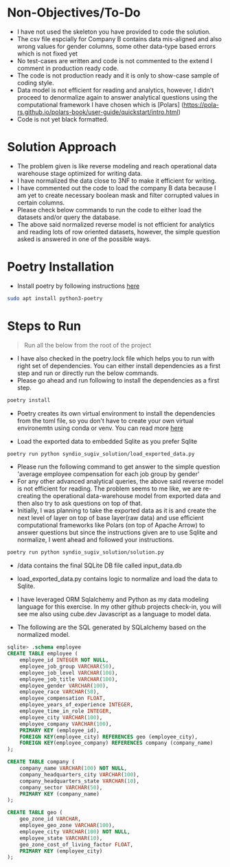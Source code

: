 # Non-Objectives/To-Do

- I have not used the skeleton you have provided to code the solution. 
- The csv file espcially for Company B contains data mis-aligned and also wrong values for gender columns, some other data-type based errors which is not fixed yet
- No test-cases are written and code is not commented to the extend I comment in production ready code. 
- The code is not production ready and it is only to show-case sample of coding style. 
- Data model is not efficient for reading and analytics, however, I didn't proceed to denormalize again to answer analytical questions using the computational framework I have chosen which is [Polars] (https://pola-rs.github.io/polars-book/user-guide/quickstart/intro.html)
- Code is not yet black formatted. 

# Solution Approach

- The problem given is like reverse modeling and reach operational data warehouse stage optimized for writing data. 
- I have normalized the data close to 3NF to make it efficient for writing.
- I have commented out the code to load the company B data because I am yet to create necessary boolean mask and filter corrupted values in certain columns.
- Please check below commands to run the code to either load the datasets and/or query the database. 
- The above said normalized reverse model is not efficient for analytics and reading lots of row oriented datasets, however, the simple question asked is answered in one of the possible ways. 

# Poetry Installation

- Install poetry by following instructions [here](https://python-poetry.org/docs/#installation)

```sh
sudo apt install python3-poetry
```

# Steps to Run

> Run all the below from the root of the project

- I have also checked in the poetry.lock file which helps you to run with right set of dependencies. You can either install dependencies as a first step and run or directly run the below commands. 
- Please go ahead and run following to install the dependencies as a first step. 

```sh
poetry install
```
- Poetry creates its own virtual environment to install the dependencies from the toml file, so you don't have to create your own virtual environemtn using conda or venv. You can read more [here](https://python-poetry.org/docs/basic-usage/#activating-the-virtual-environment)

- Load the exported data to embedded Sqlite as you prefer Sqlite
```sh
poetry run python syndio_sugiv_solution/load_exported_data.py
```

- Please run the following command to get answer to the simple question 'average employee compensation for each job group by gender'
- For any other advanced analytical queries, the above said reverse model is not efficient for reading. The problem seems to me like, we are re-creating the operational data-warehouse model from exported data and then also try to ask questions on top of that. 
- Initially, I was planning to take the exported data as it is and create the next level of layer on top of base layer(raw data) and use efficient computational frameworks like Polars (on top of Apache Arrow) to answer questions but since the instructions given are to use Sqlite and normalize, I went ahead and followed your instructions. 

```sh
poetry run python syndio_sugiv_solution/solution.py
```

- /data contains the final SQLite DB file called input_data.db
- load_exported_data.py contains logic to normalize and load the data to Sqlite.
- I have leveraged ORM Sqlalchemy and Python as my data modeling language for this exercise. In my other github projects check-in, you will see me also using cube.dev Javascript as a language to model data. 


- The following are the SQL generated by SQLalchemy based on the normalized model. 

```sql
sqlite> .schema employee
CREATE TABLE employee (
	employee_id INTEGER NOT NULL, 
	employee_job_group VARCHAR(50), 
	employee_job_level VARCHAR(100), 
	employee_job_title VARCHAR(100), 
	employee_gender VARCHAR(100), 
	employee_race VARCHAR(50), 
	employee_compensation FLOAT, 
	employee_years_of_experience INTEGER, 
	employee_time_in_role INTEGER, 
	employee_city VARCHAR(100), 
	employee_company VARCHAR(100), 
	PRIMARY KEY (employee_id), 
	FOREIGN KEY(employee_city) REFERENCES geo (employee_city), 
	FOREIGN KEY(employee_company) REFERENCES company (company_name)
);
```

```sql
CREATE TABLE company (
	company_name VARCHAR(100) NOT NULL, 
	company_headquarters_city VARCHAR(100), 
	company_headquarters_state VARCHAR(10), 
	company_sector VARCHAR(50), 
	PRIMARY KEY (company_name)
);
```
```sql
CREATE TABLE geo (
	geo_zone_id VARCHAR, 
	employee_geo_zone VARCHAR(100), 
	employee_city VARCHAR(100) NOT NULL, 
	employee_state VARCHAR(10), 
	geo_zone_cost_of_living_factor FLOAT, 
	PRIMARY KEY (employee_city)
);
```